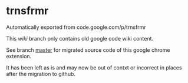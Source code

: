 # trnsfrmr
Automatically exported from code.google.com/p/trnsfrmr

This _wiki_ branch only contains old google code wiki content.

See branch [master](../../tree/master) for migrated source code of this google chrome extension.

It has been left as is and may now be out of contxt or incorrect in places after the migration to github.
